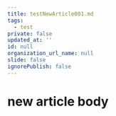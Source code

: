 ```yaml
---
title: testNewArticle001.md
tags:
  - test
private: false
updated_at: ''
id: null
organization_url_name: null
slide: false
ignorePublish: false
---
```

# new article body
